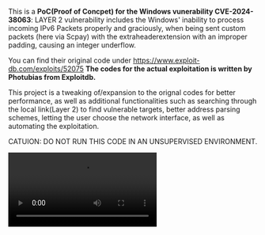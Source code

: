 This is a **PoC(Proof of Concpet) for the Windows vunerability CVE-2024-38063**: LAYER 2  vulnerability includes the Windows' inability to process incoming IPv6 Packets properly and graciously, when being sent custom packets (here via Scpay) with the extraheaderextension with an improper padding, causing an integer underflow.



You can find their original code under https://www.exploit-db.com/exploits/52075
**The codes for the actual exploitation is written by Photubias from Exploitdb.**



This project is a tweaking of/expansion to the orignal codes for better performance, as well as additional functionalities such as searching through the local link(Layer 2) to find vulnerable targets, better address parsing schemes, letting the user choose the network interface, as well as automating the exploitation.



CATUION: DO NOT RUN THIS CODE IN AN UNSUPERVISED ENVIRONMENT. 

<video src="https://github.com/evank800/Windows_DoS/blob/main/video-output-8064C322-4A9A-445F-8ABC-381A33C41E61.mov"></video>
